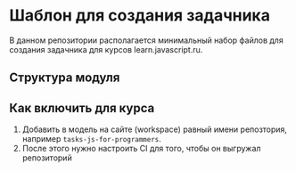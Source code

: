 # Шаблон для создания задачника

В данном репозитории располагается минимальный набор файлов для создания задачника для курсов learn.javascript.ru.

## Структура модуля



## Как включить для курса

1) Добавить в модель на сайте (workspace) равный имени репозтория, например `tasks-js-for-programmers`. 
2) После этого нужно настроить CI для того, чтобы он выгружал репозиторий 
